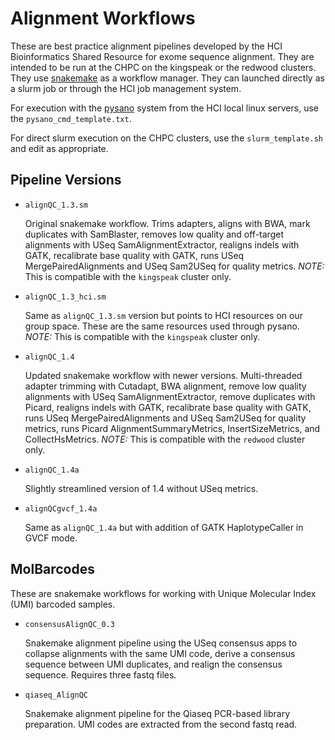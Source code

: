 # Alignment Workflows

These are best practice alignment pipelines developed by the HCI Bioinformatics 
Shared Resource for exome sequence alignment. They are intended to be run at the 
CHPC on the kingspeak or the redwood clusters. They use 
[snakemake](https://bitbucket.org/snakemake/snakemake) as a workflow manager. They can 
launched directly as a slurm job or through the HCI 
job management system.

For execution with the [pysano](https://healthcare.utah.edu/huntsmancancerinstitute/research/shared-resources/center-managed/bioinformatics/pysano/) 
system from the HCI local linux servers, use the `pysano_cmd_template.txt`.

For direct slurm execution on the CHPC clusters, use the `slurm_template.sh` and edit 
as appropriate.


## Pipeline Versions

- `alignQC_1.3.sm`

    Original snakemake workflow. Trims adapters, aligns with BWA, mark duplicates with 
    SamBlaster, removes low quality and off-target alignments with USeq 
    SamAlignmentExtractor, realigns indels with GATK, recalibrate base quality with 
    GATK, runs USeq MergePairedAlignments and USeq Sam2USeq for quality metrics. 
    *NOTE:* This is compatible with the `kingspeak` cluster only.

- `alignQC_1.3_hci.sm`

    Same as `alignQC_1.3.sm` version but points to HCI resources on our group space. 
    These are the same resources used through pysano.
    *NOTE:* This is compatible with the `kingspeak` cluster only.

- `alignQC_1.4`

    Updated snakemake workflow with newer versions. Multi-threaded adapter trimming with Cutadapt, 
    BWA alignment, remove low quality alignments with USeq SamAlignmentExtractor, remove 
    duplicates with Picard, realigns indels with GATK, recalibrate base quality with 
    GATK, runs USeq MergePairedAlignments and USeq Sam2USeq for quality metrics, runs 
    Picard AlignmentSummaryMetrics, InsertSizeMetrics, and CollectHsMetrics.
    *NOTE:* This is compatible with the `redwood` cluster only.

- `alignQC_1.4a`

    Slightly streamlined version of 1.4 without USeq metrics.

- `alignQCgvcf_1.4a`

    Same as `alignQC_1.4a` but with addition of GATK HaplotypeCaller in GVCF mode.

## MolBarcodes

These are snakemake workflows for working with Unique Molecular Index (UMI) barcoded 
samples. 

- `consensusAlignQC_0.3`

    Snakemake alignment pipeline using the USeq consensus apps to collapse alignments 
    with the same UMI code, derive a consensus sequence between UMI duplicates, and 
    realign the consensus sequence. Requires three fastq files.

- `qiaseq_AlignQC`

    Snakemake alignment pipeline for the Qiaseq PCR-based library preparation. UMI codes 
    are extracted from the second fastq read. 



